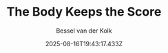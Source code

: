 ---
title: "The Body Keeps the Score"
date: "2025-08-16T19:43:17.433Z"
author: "Bessel van der Kolk"
read_year: "NO"
recommendation: '3'
url: /bookshelf/the-body-keeps-the-score
---